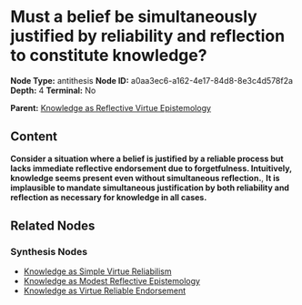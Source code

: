 # Must a belief be simultaneously justified by reliability and reflection to constitute knowledge?

**Node Type:** antithesis
**Node ID:** a0aa3ec6-a162-4e17-84d8-8e3c4d578f2a
**Depth:** 4
**Terminal:** No

**Parent:** [Knowledge as Reflective Virtue Epistemology](knowledge-as-reflective-virtue-epistemology-synthesis-bf73e103-5c7f-4899-a28a-70fbc0fdb061.md)

## Content

**Consider a situation where a belief is justified by a reliable process but lacks immediate reflective endorsement due to forgetfulness. Intuitively, knowledge seems present even without simultaneous reflection.**, **It is implausible to mandate simultaneous justification by both reliability and reflection as necessary for knowledge in all cases.**

## Related Nodes

### Synthesis Nodes

- [Knowledge as Simple Virtue Reliabilism](knowledge-as-simple-virtue-reliabilism-synthesis-321db42f-6b84-4b2a-8e58-f4991859471e.md)
- [Knowledge as Modest Reflective Epistemology](knowledge-as-modest-reflective-epistemology-synthesis-d7c417e3-e886-4d04-b451-a770017879f3.md)
- [Knowledge as Virtue Reliable Endorsement](knowledge-as-virtue-reliable-endorsement-synthesis-f8d32792-1afe-44b3-9c63-98c6b6b5a84d.md)
